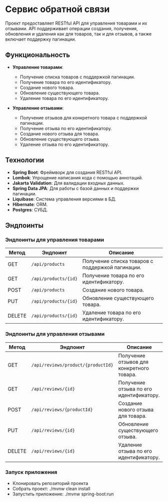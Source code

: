 # Сервис обратной связи

Проект предоставляет RESTful API для управления товарами и их отзывами. API поддерживает операции создания, получения, обновления и удаления как для товаров, так и для отзывов, а также включает поддержку пагинации.

## Функциональность

- **Управление товарами**:
    - Получение списка товаров с поддержкой пагинации.
    - Получение товара по его идентификатору.
    - Создание нового товара.
    - Обновление существующего товара.
    - Удаление товара по его идентификатору.

- **Управление отзывами**:
    - Получение отзывов для конкретного товара с поддержкой пагинации.
    - Получение отзыва по его идентификатору.
    - Создание нового отзыва для товара.
    - Обновление существующего отзыва.
    - Удаление отзыва по его идентификатору.

## Технологии

- **Spring Boot**: Фреймворк для создания RESTful API.
- **Lombok**: Упрощение написания кода с помощью аннотаций.
- **Jakarta Validation**: Для валидации входных данных.
- **Spring Data JPA**: Для работы с базой данных и поддержки пагинации.
- **Liquibase**: Система управления версиями в БД.
- **Hibernate**: ORM.
- **Postgres**: СУБД.

## Эндпоинты

### Эндпоинты для управления товарами

| Метод  | Эндпоинт               | Описание                                      |
|--------|------------------------|-----------------------------------------------|
| GET    | `/api/products`        | Получение списка товаров с поддержкой пагинации. |
| GET    | `/api/products/{id}`   | Получение товара по его идентификатору.       |
| POST   | `/api/products`        | Создание нового товара.                       |
| PUT    | `/api/products/{id}`   | Обновление существующего товара.              |
| DELETE | `/api/products/{id}`   | Удаление товара по его идентификатору.        |

### Эндпоинты для управления отзывами

| Метод  | Эндпоинт                          | Описание                                      |
|--------|-----------------------------------|-----------------------------------------------|
| GET    | `/api/reviews/product/{productId}`| Получение отзывов для конкретного товара.     |
| GET    | `/api/reviews/{id}`               | Получение отзыва по его идентификатору.       |
| POST   | `/api/reviews/{productId}`        | Создание нового отзыва для товара.            |
| PUT    | `/api/reviews/{id}`               | Обновление существующего отзыва.              |
| DELETE | `/api/reviews/{id}`               | Удаление отзыва по его идентификатору.        |

### Запуск приложения

- Клонировать репозиторий проекта
- Собрать проект: ./mvnw clean install
- Запустить приложение: ./mvnw spring-boot:run